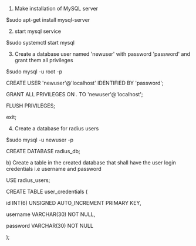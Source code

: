 1. Make installation of MySQL server

$sudo apt-get install mysql-server

2. start mysql service

$sudo systemctl start mysql

3. Create a database user named 'newuser' with password 'password' and grant them all privileges

$sudo mysql -u root -p

CREATE USER 'newuser'@'localhost' IDENTIFIED BY 'password';

GRANT ALL PRIVILEGES ON *.* TO 'newuser'@'localhost';

FLUSH PRIVILEGES;

exit;

4. Create a database for radius users

$sudo mysql -u newuser -p

CREATE DATABASE radius_db;

b) Create a table in the created database that shall have the user login credentials i.e username and password

USE radius_users;

CREATE TABLE user_credentials (

  id INT(6) UNSIGNED AUTO_INCREMENT PRIMARY KEY,
  
  username VARCHAR(30) NOT NULL,
  
  password VARCHAR(30) NOT NULL
  
);
